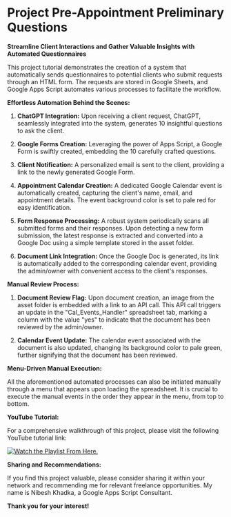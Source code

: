 # Project Pre-Appointment Preliminary Questions

**Streamline Client Interactions and Gather Valuable Insights with Automated Questionnaires**

This project tutorial demonstrates the creation of a system that automatically sends questionnaires to potential clients who submit requests through an HTML form. The requests are stored in Google Sheets, and Google Apps Script automates various processes to facilitate the workflow.

**Effortless Automation Behind the Scenes:**

1. **ChatGPT Integration:** Upon receiving a client request, ChatGPT, seamlessly integrated into the system, generates 10 insightful questions to ask the client.

2. **Google Forms Creation:** Leveraging the power of Apps Script, a Google Form is swiftly created, embedding the 10 carefully crafted questions.

3. **Client Notification:** A personalized email is sent to the client, providing a link to the newly generated Google Form.

4. **Appointment Calendar Creation:** A dedicated Google Calendar event is automatically created, capturing the client's name, email, and appointment details. The event background color is set to pale red for easy identification.

5. **Form Response Processing:** A robust system periodically scans all submitted forms and their responses. Upon detecting a new form submission, the latest response is extracted and converted into a Google Doc using a simple template stored in the asset folder.

6. **Document Link Integration:** Once the Google Doc is generated, its link is automatically added to the corresponding calendar event, providing the admin/owner with convenient access to the client's responses.

**Manual Review Process:**

1. **Document Review Flag:** Upon document creation, an image from the asset folder is embedded with a link to an API call. This API call triggers an update in the "Cal_Events_Handler" spreadsheet tab, marking a column with the value "yes" to indicate that the document has been reviewed by the admin/owner.

2. **Calendar Event Update:** The calendar event associated with the document is also updated, changing its background color to pale green, further signifying that the document has been reviewed.

**Menu-Driven Manual Execution:**

All the aforementioned automated processes can also be initiated manually through a menu that appears upon loading the spreadsheet. It is crucial to execute the manual events in the order they appear in the menu, from top to bottom.

**YouTube Tutorial:**

For a comprehensive walkthrough of this project, please visit the following YouTube tutorial link:

[![Watch the Playlist From Here.](https://i.ytimg.com/vi/BQLA5McwmzY/hqdefault.jpg?sqp=-oaymwEcCNACELwBSFXyq4qpAw4IARUAAIhCGAFwAcABBg==&rs=AOn4CLAAXyDNscHfs5x5xOF-nwTfdr3NHw)]( https://youtube.com/playlist?list=PLP-52qZqWEvkj_riD9IecYtJtYPvDzUFd&si=Nu4LqawDs8v--D1l)


**Sharing and Recommendations:**

If you find this project valuable, please consider sharing it within your network and recommending me for relevant freelance opportunities. My name is Nibesh Khadka, a Google Apps Script Consultant.

**Thank you for your interest!**